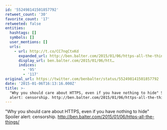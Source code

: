 ```yaml
---
id: '552498141501857792'
retweet_count: '30'
favorite_count: '17'
retweeted: false
entities:
  hashtags: []
  symbols: []
  user_mentions: []
  urls:
    - url: http://t.co/CC7nqCtxKd
      expanded_url: http://ben.balter.com/2015/01/06/https-all-the-things/
      display_url: ben.balter.com/2015/01/06/htt…
      indices:
        - '95'
        - '117'
original_url: https://twitter.com/benbalter/status/552498141501857792
date: '2015-01-06T16:13:16.000Z'
title: >-
  "Why you should care about HTTPS, even if you have nothing to hide" Spoiler
  alert: censorship. http://ben.balter.com/2015/01/06/https-all-the-things/
---
```


"Why you should care about HTTPS, even if you have nothing to hide" Spoiler alert: censorship. http://ben.balter.com/2015/01/06/https-all-the-things/